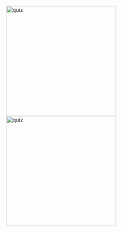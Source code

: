 

<img width="300" alt="quiz" src="https://user-images.githubusercontent.com/43652071/117149304-bd90fd80-add4-11eb-961f-ca60e9e4a241.png">             <img width="300" alt="quiz" src="https://user-images.githubusercontent.com/43652071/117149304-bd90fd80-add4-11eb-961f-ca60e9e4a241.png">


